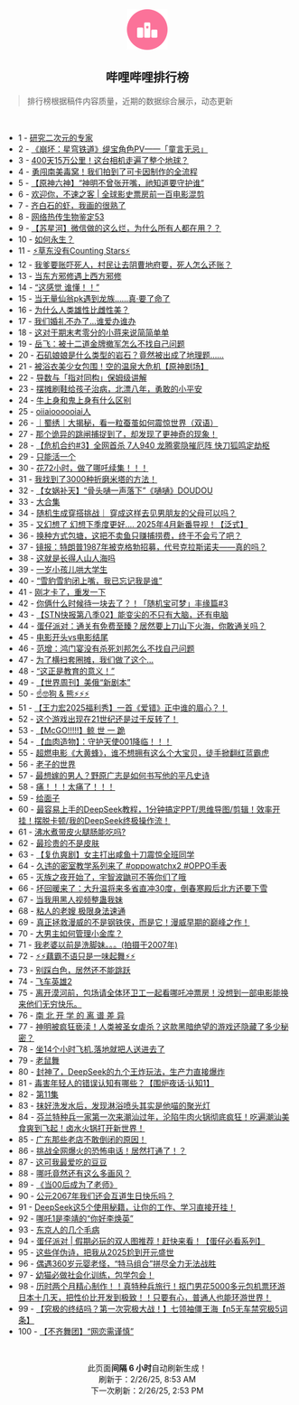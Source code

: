 <div align="center">
    <img src="./assets/icon_rank.png" alt="logo" />
    <h2>哔哩哔哩排行榜</h>
</div>

> 排行榜根据稿件内容质量，近期的数据综合展示，动态更新

<br />

<ul><li><span>1 - <a href=https://www.bilibili.com/BV1L6PKeyEpF target=_blank>研究二次元的专家</a></span></li><li><span>2 - <a href=https://www.bilibili.com/BV16HPsezEgp target=_blank>《崩坏：星穹铁道》缇宝角色PV——「童言无忌」</a></span></li><li><span>3 - <a href=https://www.bilibili.com/BV1itADeqE4P target=_blank>400天15万公里！这台相机走遍了整个地球？</a></span></li><li><span>4 - <a href=https://www.bilibili.com/BV1MjAoegEK5 target=_blank>勇闯南美毒窝！我们拍到了可卡因制作的全流程</a></span></li><li><span>5 - <a href=https://www.bilibili.com/BV1vfPNekEcp target=_blank>【原神六神】“神明不曾张开嘴，祂知道要守护谁”</a></span></li><li><span>6 - <a href=https://www.bilibili.com/BV1cMPTexEZM target=_blank>欢迎你，不速之客&nbsp;|&nbsp;全球影史票房前一百电影混剪</a></span></li><li><span>7 - <a href=https://www.bilibili.com/BV1AMPuePEgy target=_blank>齐白石的虾，我画的很熟了</a></span></li><li><span>8 - <a href=https://www.bilibili.com/BV1umPweWEHe target=_blank>网络热传生物鉴定53</a></span></li><li><span>9 - <a href=https://www.bilibili.com/BV1RCPKekEm2 target=_blank>【苏星河】微信做的这么烂，为什么所有人都在用？？</a></span></li><li><span>10 - <a href=https://www.bilibili.com/BV1AEAreXEwt target=_blank>如何永生？</a></span></li><li><span>11 - <a href=https://www.bilibili.com/BV1PCPTeaEVT target=_blank>⚡草东没有Counting&nbsp;Stars⚡</a></span></li><li><span>12 - <a href=https://www.bilibili.com/BV15tPFebEUx target=_blank>我爹要账吓死人，村民让去阴曹地府要，死人怎么还账？</a></span></li><li><span>13 - <a href=https://www.bilibili.com/BV1HaPMeZExT target=_blank>当东方邪修遇上西方邪修</a></span></li><li><span>14 - <a href=https://www.bilibili.com/BV1aUApeJEw6 target=_blank>“这感觉&nbsp;谁懂！！”</a></span></li><li><span>15 - <a href=https://www.bilibili.com/BV1C1PTeFEkU target=_blank>当无量仙翁pk遇到龙族……真·要了命了</a></span></li><li><span>16 - <a href=https://www.bilibili.com/BV1vpA2esEsg target=_blank>为什么人类雄性比雌性美？</a></span></li><li><span>17 - <a href=https://www.bilibili.com/BV1fvA1e4Eux target=_blank>我们婚礼不办了...谁爱办谁办</a></span></li><li><span>18 - <a href=https://www.bilibili.com/BV132PKe6EPp target=_blank>这对于期末考零分的小蒋来说简简单单</a></span></li><li><span>19 - <a href=https://www.bilibili.com/BV1ASAZeiEyC target=_blank>岳飞：被十二道金牌撤军怎么不找自己问题</a></span></li><li><span>20 - <a href=https://www.bilibili.com/BV1wMPTexEHC target=_blank>石矶娘娘是什么类型的岩石？竟然被出成了地理题……</a></span></li><li><span>21 - <a href=https://www.bilibili.com/BV1hYPTeuE4j target=_blank>被浴衣美少女包围！空的温泉大危机【原神剧场】</a></span></li><li><span>22 - <a href=https://www.bilibili.com/BV1x4AmerECq target=_blank>导数与「指对同构」保姆级讲解</a></span></li><li><span>23 - <a href=https://www.bilibili.com/BV1EPPWeAELD target=_blank>摆摊刷鞋给孩子治病，北漂八年，勇敢的小平安</a></span></li><li><span>24 - <a href=https://www.bilibili.com/BV1qdPNeyE9y target=_blank>牛上身和鬼上身有什么区别</a></span></li><li><span>25 - <a href=https://www.bilibili.com/BV1BQPNe7EdT target=_blank>oiiaioooooiai人</a></span></li><li><span>26 - <a href=https://www.bilibili.com/BV1viARemEdP target=_blank>｜蜀绣｜大揭秘，看一粒蚕茧如何震惊世界（双语）</a></span></li><li><span>27 - <a href=https://www.bilibili.com/BV1XXAmeXE6B target=_blank>那个诡异的跳闸捕捉到了，却发现了更神奇的现象！</a></span></li><li><span>28 - <a href=https://www.bilibili.com/BV1kjAUeTELS target=_blank>【危机合约#3】全网首杀&nbsp;7人940&nbsp;龙腾雾隐摧厄阵&nbsp;快刀狐鸣定劫枢</a></span></li><li><span>29 - <a href=https://www.bilibili.com/BV1JjAWecEy3 target=_blank>只能活一个</a></span></li><li><span>30 - <a href=https://www.bilibili.com/BV1J3PTeWEAz target=_blank>花72小时，做了哪吒续集！！！</a></span></li><li><span>31 - <a href=https://www.bilibili.com/BV1VgAmepEJ3 target=_blank>我找到了3000种折磨米塔的方法！</a></span></li><li><span>32 - <a href=https://www.bilibili.com/BV1o8Are5EzB target=_blank>【女娲补天】“骨头嗵一声落下”《嗵嗵》DOUDOU</a></span></li><li><span>33 - <a href=https://www.bilibili.com/BV1TWAmeCEpE target=_blank>大合集</a></span></li><li><span>34 - <a href=https://www.bilibili.com/BV1fLPTeSE61 target=_blank>随机生成穿搭挑战｜&nbsp;穿成这样去见男朋友的父母可以吗？</a></span></li><li><span>35 - <a href=https://www.bilibili.com/BV1ANPTetEx8 target=_blank>又幻想了&nbsp;幻想下季度更好....&nbsp;2025年4月新番导视！【泛式】</a></span></li><li><span>36 - <a href=https://www.bilibili.com/BV1RdPWe4EFB target=_blank>换种方式包塘，这把不卖鱼只赚捕捞费，终于不会亏了吧？</a></span></li><li><span>37 - <a href=https://www.bilibili.com/BV18rADeZE3C target=_blank>镜报：特朗普1987年被克格勃招募，代号克拉斯诺夫——真的吗？</a></span></li><li><span>38 - <a href=https://www.bilibili.com/BV1F8PKepEd8 target=_blank>这就是长得人山人海吗</a></span></li><li><span>39 - <a href=https://www.bilibili.com/BV1rSPTe4Efg target=_blank>一岁小孩儿哄大学生</a></span></li><li><span>40 - <a href=https://www.bilibili.com/BV1VRABehEzm target=_blank>“雪豹雪豹闭上嘴，我已忘记我是谁”</a></span></li><li><span>41 - <a href=https://www.bilibili.com/BV1sqPxeEEnU target=_blank>刚才卡了，重发一下</a></span></li><li><span>42 - <a href=https://www.bilibili.com/BV1zvPMedEkW target=_blank>你俩什么时候待一块去了？！「随机宝可梦」丰缘篇#3</a></span></li><li><span>43 - <a href=https://www.bilibili.com/BV1o1ASeKEve target=_blank>【STN快报第八季02】能变尖的不只有大脑，还有电脑</a></span></li><li><span>44 - <a href=https://www.bilibili.com/BV1eiADewERf target=_blank>蛋仔派对：通关有免费至臻？居然要上刀山下火海，你敢通关吗？</a></span></li><li><span>45 - <a href=https://www.bilibili.com/BV194PTeGEHj target=_blank>电影开头vs电影结尾</a></span></li><li><span>46 - <a href=https://www.bilibili.com/BV1pYASeLEXz target=_blank>范增：鸿门宴没有杀死刘邦怎么不找自己问题</a></span></li><li><span>47 - <a href=https://www.bilibili.com/BV12MPFeGEGP target=_blank>为了横扫套圈摊，我们做了这个…</a></span></li><li><span>48 - <a href=https://www.bilibili.com/BV1dUASePEoM target=_blank>“这正是教育的意义！”</a></span></li><li><span>49 - <a href=https://www.bilibili.com/BV1AqASekEA8 target=_blank>【世界周刊】美俄“新剧本”</a></span></li><li><span>50 - <a href=https://www.bilibili.com/BV11FAdewEqS target=_blank>☝🤓狗&nbsp;&amp;&nbsp;熊⚡⚡⚡</a></span></li><li><span>51 - <a href=https://www.bilibili.com/BV1RdPxeNEXB target=_blank>【王力宏2025福利秀】一首《爱错》正中谁的眉心？！</a></span></li><li><span>52 - <a href=https://www.bilibili.com/BV1TyPFemEEB target=_blank>这个游戏出现在21世纪还是过于反转了！</a></span></li><li><span>53 - <a href=https://www.bilibili.com/BV19rACeyEyB target=_blank>【McGO!!!!!】鲸&nbsp;世&nbsp;一&nbsp;跪</a></span></li><li><span>54 - <a href=https://www.bilibili.com/BV1CmPTeZEJD target=_blank>【血肉造物】：守护天使001降临！！！</a></span></li><li><span>55 - <a href=https://www.bilibili.com/BV1WaPce1EoE target=_blank>超燃电影《大黄蜂》，谁不想拥有这么个大宝贝，徒手掀翻红蓝霸虎</a></span></li><li><span>56 - <a href=https://www.bilibili.com/BV17nAZexENP target=_blank>老子的世界</a></span></li><li><span>57 - <a href=https://www.bilibili.com/BV1z9PTe9EtT target=_blank>最想嫁的男人？野原广志是如何书写他的平凡史诗</a></span></li><li><span>58 - <a href=https://www.bilibili.com/BV1trA2eGE6e target=_blank>痛！！！太痛了！！！</a></span></li><li><span>59 - <a href=https://www.bilibili.com/BV1GLPWeREvH target=_blank>给面子</a></span></li><li><span>60 - <a href=https://www.bilibili.com/BV1JrAmewEgR target=_blank>最容易上手的DeepSeek教程，1分钟搞定PPT/思维导图/剪辑！效率开挂！摆脱卡顿/我的DeepSeek终极操作流！</a></span></li><li><span>61 - <a href=https://www.bilibili.com/BV1dXPWebEkY target=_blank>沸水煮带皮火腿肠能吃吗?</a></span></li><li><span>62 - <a href=https://www.bilibili.com/BV1UxPceUEbW target=_blank>最珍贵的不是皮肤</a></span></li><li><span>63 - <a href=https://www.bilibili.com/BV1RWPTe5EBq target=_blank>【复仇爽剧】女主打出咸鱼十刀震惊全班同学</a></span></li><li><span>64 - <a href=https://www.bilibili.com/BV1BzAfewEmf target=_blank>久违的密室教学系列来了&nbsp;#oppowatchx2&nbsp;#OPPO手表</a></span></li><li><span>65 - <a href=https://www.bilibili.com/BV1pxACedEhQ target=_blank>灭族之夜开始了，宇智波鼬可不等你们了哦</a></span></li><li><span>66 - <a href=https://www.bilibili.com/BV1KtASeUEBD target=_blank>坏回暖来了：大升温将来多省直冲30度，倒春寒殿后北方还要下雪</a></span></li><li><span>67 - <a href=https://www.bilibili.com/BV1frAmecEB6 target=_blank>当我用黑人视频整蛊我妹</a></span></li><li><span>68 - <a href=https://www.bilibili.com/BV1YMAme9Est target=_blank>粘人的老嫂&nbsp;极限身法速通</a></span></li><li><span>69 - <a href=https://www.bilibili.com/BV1FsPseBET7 target=_blank>真正拯救漫威的不是钢铁侠，而是它！漫威早期的巅峰之作！</a></span></li><li><span>70 - <a href=https://www.bilibili.com/BV1pUA2eqECw target=_blank>大男主如何管理小金库？</a></span></li><li><span>71 - <a href=https://www.bilibili.com/BV1FvAVeMELi target=_blank>我老婆以前是洗脚妹。。。(拍摄于2007年)</a></span></li><li><span>72 - <a href=https://www.bilibili.com/BV1umPseXEi4 target=_blank>⚡⚡藕霸不语只是一味起舞⚡⚡</a></span></li><li><span>73 - <a href=https://www.bilibili.com/BV1oSASeYEEA target=_blank>别踩白色，居然还不能跳跃</a></span></li><li><span>74 - <a href=https://www.bilibili.com/BV1XUAmexEoz target=_blank>飞车英雄2</a></span></li><li><span>75 - <a href=https://www.bilibili.com/BV14rA2eGEG3 target=_blank>离开漠河前，包场请全体环卫工一起看哪吒冲票房！没想到一部电影能换来他们无穷快乐。</a></span></li><li><span>76 - <a href=https://www.bilibili.com/BV1F3PTeWEJA target=_blank>南&nbsp;北&nbsp;开&nbsp;学&nbsp;的&nbsp;离&nbsp;谱&nbsp;差&nbsp;异</a></span></li><li><span>77 - <a href=https://www.bilibili.com/BV1BmPAeGEQZ target=_blank>神明被疯狂亵渎！人类被圣女虐杀？这款黑暗绝望的游戏还隐藏了多少秘密？</a></span></li><li><span>78 - <a href=https://www.bilibili.com/BV1dKPceaE8R target=_blank>坐14个小时飞机.落地就把人送进去了</a></span></li><li><span>79 - <a href=https://www.bilibili.com/BV1REPAewEKe target=_blank>老鼠舞</a></span></li><li><span>80 - <a href=https://www.bilibili.com/BV1ttASeUEAj target=_blank>封神了，DeepSeek的九个王炸玩法，生产力直接爆炸</a></span></li><li><span>81 - <a href=https://www.bilibili.com/BV1V3AmeQEEV target=_blank>毒害年轻人的错误认知有哪些？【围炉夜话·认知1】</a></span></li><li><span>82 - <a href=https://www.bilibili.com/BV18LPMezEWc target=_blank>第11集</a></span></li><li><span>83 - <a href=https://www.bilibili.com/BV1Q8A2eSEDe target=_blank>抹好洗发水后，发现淋浴喷头其实是他喵的聚光灯</a></span></li><li><span>84 - <a href=https://www.bilibili.com/BV1V5PWexEQ9 target=_blank>芬兰特种兵一家第一次来潮汕过年，沦陷牛肉火锅彻底疯狂！吃遍潮汕美食爽到飞起！卤水火锅打开新世界！</a></span></li><li><span>85 - <a href=https://www.bilibili.com/BV1XXAmeXEXX target=_blank>广东那些老店不敢倒闭的原因！</a></span></li><li><span>86 - <a href=https://www.bilibili.com/BV1zXPNe2Ens target=_blank>挑战全网爆火的恐怖电话！居然打通了！？</a></span></li><li><span>87 - <a href=https://www.bilibili.com/BV18iAZeLEym target=_blank>这可我最爱吃的豆豆</a></span></li><li><span>88 - <a href=https://www.bilibili.com/BV1odPNeyEHC target=_blank>哪吒竟然还有这么多画风？</a></span></li><li><span>89 - <a href=https://www.bilibili.com/BV1TqPTeiETf target=_blank>《当00后成为了老师》</a></span></li><li><span>90 - <a href=https://www.bilibili.com/BV1HiPWe3EoB target=_blank>公元2067年我们还会互道生日快乐吗？</a></span></li><li><span>91 - <a href=https://www.bilibili.com/BV18SPKeBEmr target=_blank>DeepSeek这5个使用秘籍，让你的工作、学习直接开挂！</a></span></li><li><span>92 - <a href=https://www.bilibili.com/BV1F6PcegE3T target=_blank>哪吒1是李靖的“你好李焕英”</a></span></li><li><span>93 - <a href=https://www.bilibili.com/BV1H5PueFEcJ target=_blank>东京人的几个毛病</a></span></li><li><span>94 - <a href=https://www.bilibili.com/BV1JPPWeAEd7 target=_blank>蛋仔派对&nbsp;|&nbsp;假期必玩的双人图推荐！赶快来看！【蛋仔必看系列】</a></span></li><li><span>95 - <a href=https://www.bilibili.com/BV166PcegEm6 target=_blank>这些佯伪诗，把我从2025尬到开元盛世</a></span></li><li><span>96 - <a href=https://www.bilibili.com/BV183PMeGEdQ target=_blank>偶遇360岁元婴老怪，“特马组合”拼尽全力无法战胜</a></span></li><li><span>97 - <a href=https://www.bilibili.com/BV1s9ADeSEQW target=_blank>幼猫必做社会化训练，包学包会！</a></span></li><li><span>98 - <a href=https://www.bilibili.com/BV1i2Afe4E25 target=_blank>历时两个月精心制作！！真特种兵旅行！抠门男花5000多元包机票环游日本十几天，把性价比开发到极致！！只要有心，普通人也能环游世界！</a></span></li><li><span>99 - <a href=https://www.bilibili.com/BV1mgAXeoEhP target=_blank>【究极的终结吗？第一次究极大战！】七领袖僵王海【n5无车禁究极5词条】</a></span></li><li><span>100 - <a href=https://www.bilibili.com/BV1vkAoeHEcL target=_blank>【不齐舞团】“网恋需谨慎”</a></span></li></ul>

<br />

<p align=center>此页面<strong>间隔 6 小时</strong>自动刷新生成！<br>刷新于：2/26/25, 8:53 AM<br>下一次刷新：2/26/25, 2:53 PM</p>
